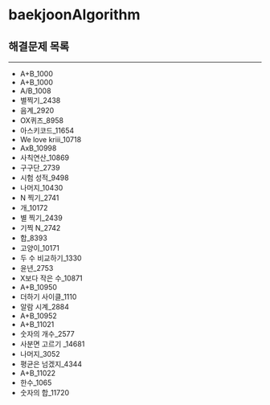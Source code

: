 # baekjoonAlgorithm

## 해결문제 목록 
***
* A+B_1000
* A+B_1000         
* A/B_1008        
* 별찍기_2438      
* 음계_2920     
* OX퀴즈_8958   
* 아스키코드_11654   
* We love kriii_10718
* AxB_10998
* 사칙연산_10869
* 구구단_2739
* 시험 성적_9498
* 나머지_10430
* N 찍기_2741
* 개_10172
* 별 찍기_2439
* 기찍 N_2742
* 합_8393
* 고양이_10171
* 두 수 비교하기_1330
* 윤년_2753
* X보다 작은 수_10871
* A+B_10950
* 더하기 사이클_1110
* 알람 시계_2884
* A+B_10952
* A+B_11021
* 숫자의 개수_2577
* 사분면 고르기 _14681
* 나머지_3052
* 평균은 넘겠지_4344
* A+B_11022
* 한수_1065
* 숫자의 합_11720
